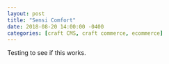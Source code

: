 ```yaml
---
layout: post
title: "Sensi Comfort"
date: 2018-08-20 14:00:00 -0400
categories: [craft CMS, craft commerce, ecommerce]
---
```


Testing to see if this works. 